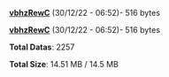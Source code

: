 [**vbhzRewC**](/data/vbhzRewC.txt) (30/12/22 - 06:52)- 516 bytes

[**vbhzRewC**](/data/vbhzRewC.txt) (30/12/22 - 06:52)- 516 bytes

**Total Datas**: 2257

**Total Size**: 14.51 MB / 14.5 MB